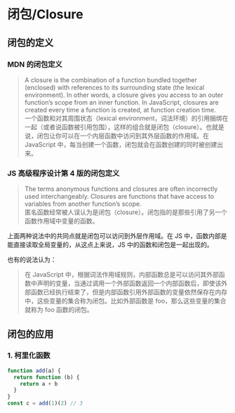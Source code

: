 # 闭包/Closure

## 闭包的定义
### MDN 的闭包定义
> A closure is the combination of a function bundled together (enclosed) with references to its surrounding state (the lexical environment). In other words, a closure gives you access to an outer function’s scope from an inner function. In JavaScript, closures are created every time a function is created, at function creation time.  
> 一个函数和对其周围状态（lexical environment，词法环境）的引用捆绑在一起（或者说函数被引用包围），这样的组合就是闭包（closure）。也就是说，闭包让你可以在一个内层函数中访问到其外层函数的作用域。在 JavaScript 中，每当创建一个函数，闭包就会在函数创建的同时被创建出来。

### JS 高级程序设计第 4 版的闭包定义
> The terms anonymous functions and closures are often incorrectly used interchangeably. Closures are functions that have access to variables from another function’s scope.  
> 匿名函数经常被人误认为是闭包（closure）。闭包指的是那些引用了另一个函数作用域中变量的函数。  

上面两种说法中的共同点就是闭包可以访问到外层作用域。在 JS 中，函数内部是能直接读取全局变量的，从这点上来说，JS 中的函数和闭包是一起出现的。

也有的说法认为：
> 在 JavaScript 中，根据词法作用域规则，内部函数总是可以访问其外部函数中声明的变量，当通过调用一个外部函数返回一个内部函数后，即使该外部函数已经执行结束了，但是内部函数引用外部函数的变量依然保存在内存中，这些变量的集合称为闭包。比如外部函数是 foo，那么这些变量的集合就称为 foo 函数的闭包。

## 闭包的应用
### 1. 柯里化函数
```js
function add(a) {
  return function (b) {
    return a + b
  }
}
const c = add(1)(2) // 3
```